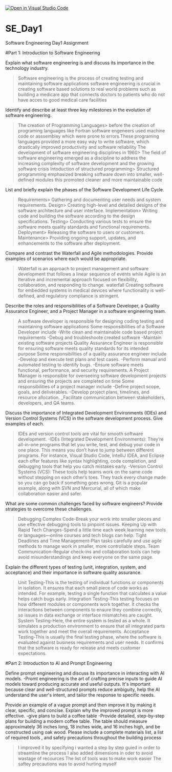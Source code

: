 
[![Open in Visual Studio Code](https://classroom.github.com/assets/open-in-vscode-2e0aaae1b6195c2367325f4f02e2d04e9abb55f0b24a779b69b11b9e10269abc.svg)](https://classroom.github.com/online_ide?assignment_repo_id=18367710&assignment_repo_type=AssignmentRepo)
# SE_Day1
Software Engineering Day1 Assignment

#Part 1: Introduction to Software Engineering

Explain what software engineering is and discuss its importance in the technology industry.
>Software engineering is the process of creating testing and maintaining software applications
>software engineering is crucial in creating software based solutions to real world problems such as building a medicare app that connects doctors to patients who do not have acces to good medical care facilities

Identify and describe at least three key milestones in the evolution of software engineering.
>The creation of Programming Languages> before the creation of programing languages like Fortran software engeneers used machine code or asssembley which were prone to errors.These programing languages provided a more easy way to write software, which drastically improved productivity and software reliability
>The development of software engineering disciplines in 1960> The field of software engineering emerged as a discipline to address the increasing complexity of software development and the growing software crisis
>Intoduction of structured programming> Structured programming emphasized breaking software down into smaller, well-defined modules this promoted cleaner and more maintainable code

List and briefly explain the phases of the Software Development Life Cycle.
>Requirements> Gathering and documenting user needs and system requirements.
>Design> Creating high-level and detailed designs of the software architecture and user interface.
>Implementation> Writing code and building the software according to the design specifications.
>Testing> Conducting various tests to ensure the software meets quality standards and functional requirements.
>Deployment> Releasing the software to users or customers.
>Maintenance>  Providing ongoing support, updates, and enhancements to the software after deployment.

Compare and contrast the Waterfall and Agile methodologies. Provide examples of scenarios where each would be appropriate.
>Waterfall is an approach to project management and software development that follows a linear sequence of events while Agile is an Iterative and incremental approach focused on flexibility, collaboration, and responding to change.
>waterfall Creating software for embedded systems in medical devices where functionality is well-defined, and regulatory compliance is stringent.

Describe the roles and responsibilities of a Software Developer, a Quality Assurance Engineer, and a Project Manager in a software engineering team.
>A software developer is responsible for designing coding testing and maintaining software applications 
>Some responsibilities of a Software Developer include
-Write clean and maintainable code based project requirements 
-Debug and troubleshoote created software 
-Maintain existing software projects
>Quality Assurance Engineer is responsible for ensuring software meets quality standards for its intended purpose 
>Some responsibilities of a quality assurance engineer include 
-Develop and execute test plans and test cases.
-Perform manual and automated testing to identify bugs.
-Ensure software meets functional, performance, and security requirements.
>A Project Manager is responsible for overseeing software development projects and ensuring the projects are completed on time 
>Some responsibilities of a project manager include
-Define project scope, goals, and deliverables.
-Develop project plans, timelines, and resource allocation.
_Facilitate communication between stakeholders, developers, and QA teams.

Discuss the importance of Integrated Development Environments (IDEs) and Version Control Systems (VCS) in the software development process. Give examples of each.
>IDEs and version control tools are vital for smooth software development.
-IDEs (Integrated Development Environments):
They’re all-in-one programs that let you write, test, and debug your code in one place. This means you don’t have to jump between different programs. For instance, Visual Studio Code, IntelliJ IDEA, and Eclipse each offer features like syntax highlighting, code completion, and debugging tools that help you catch mistakes early.
-Version Control Systems (VCS):
These tools help teams work on the same code without stepping on each other’s toes. They track every change made so you can go back if something goes wrong. Git is a popular example, along with SVN and Mercurial, all of which make collaboration easier and safer.
 
What are some common challenges faced by software engineers? Provide strategies to overcome these challenges.
>Debugging Complex Code-Break your work into smaller pieces and use effective debugging tools to pinpoint issues.
>Keeping Up with Rapid Tech Changes-Spend a little time each week learning new tools or languages—online courses and tech blogs can help.
>Tight Deadlines and Time Management-Plan tasks carefully and use agile methods to manage work in smaller, more controllable steps.
>Team Communication-Regular check-ins and collaboration tools can help avoid misunderstandings and keep everyone on the same page.

Explain the different types of testing (unit, integration, system, and acceptance) and their importance in software quality assurance.

>Unit Testing-This is the testing of individual functions or components in isolation. It ensures that each small piece of code works as intended. For example, testing a single function that calculates a value helps catch bugs early.
>Integration Testing-This testing focuses on how different modules or components work together. It checks the interactions between components to ensure they combine correctly, so issues in data exchange or interface mismatches are caught.
>System Testing-Here, the entire system is tested as a whole. It simulates a production environment to ensure that all integrated parts work together and meet the overall requirements.
>Acceptance Testing-This is usually the final testing phase, where the software is evaluated against business requirements and user needs. It confirms that the software is ready for release and meets customer expectations.

#Part 2: Introduction to AI and Prompt Engineering


Define prompt engineering and discuss its importance in interacting with AI models.
-Promt engineering is the art of crafting precise inputs to guide AI models toward producing accurate and useful outputs. It's important because clear and well-structured prompts reduce ambiguity, help the AI understand the user's intent, and tailor the response to specific needs.

Provide an example of a vague prompt and then improve it by making it clear, specific, and concise. Explain why the improved prompt is more effective.
-give plans to build a coffee table 
-Provide detailed, step-by-step plans for building a modern coffee table. The table should measure approximately 36 inches long, 18 inches wide, and 16 inches high, and be constructed using oak wood. Please include a complete materials list, a list of required tools , and safety precautions throughout the building process
>I improved it by specifying i wanted a step by step guied in order to streamline the process
>I also added dimensions in oder to avoid wastage of recources
>The list of tools was to make work easier
>The saftey precautions was to avoid hurting myself 
